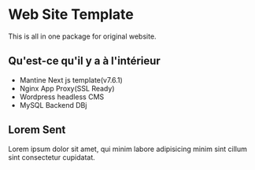 # Web Site Template
This is all in one package for original website.

## Qu'est-ce qu'il y a à l'intérieur
- Mantine Next js template(v7.6.1)
- Nginx App Proxy(SSL Ready)
- Wordpress headless CMS
- MySQL Backend DBj


## Lorem Sent
Lorem ipsum dolor sit amet, qui minim labore adipisicing minim sint cillum sint consectetur cupidatat.

